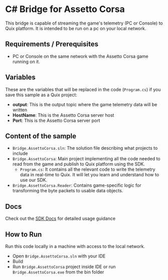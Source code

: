 # C# Bridge for Assetto Corsa
This bridge is capable of streaming the game's telemetry (PC or Console) to Quix platform. It is intended to be run on a pc on your local network.

## Requirements / Prerequisites
 - PC or Console on the same network with the Assetto Corsa game running on it.

## Variables

These are the variables that will be replaced in the code (`Program.cs`) if you save this sample as a Quix project:

- **output**: This is the output topic where the game telemetry data will be written
- **HostName**: This is the Assetto Corsa server host
- **Port**: This is the Assetto Corsa server port

## Content of the sample
- `Bridge.AssettoCorsa.sln`: The solution file describing what projects to include
- `Bridge.AssettoCorsa`: Main project implementing all the code needed to read from the game and publish to Quix platform using the SDK. 
  - `Program.cs`: It contains all the relevant code to write the telemetry data in real-time to Quix. It will let you learn and understand how to use our SDK.
- `Bridge.AssettoCorsa.Reader`: Contains game-specific logic for transforming the byte packets to usable data objects.

## Docs
Check out the [SDK Docs](https://docs.quix.io/sdk-intro.html) for detailed usage guidance

## How to Run
Run this code locally in a machine with access to the local network.

- Open `Bridge.AssettoCorsa.sln` with your IDE
- Build
- Run `Bridge.AssettoCorsa` project inside IDE or run `Bridge.AssettoCorsa.exe` from the bin folder
